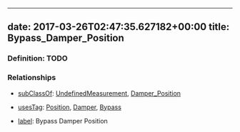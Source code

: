 
---
date: 2017-03-26T02:47:35.627182+00:00
title: Bypass_Damper_Position
---
### Definition: TODO

### Relationships

* [subClassOf](http://www.w3.org/2000/01/rdf-schema#subClassOf): [UndefinedMeasurement](https://brickschema.org/schema/1.0/Brick#UndefinedMeasurement), [Damper_Position](https://brickschema.org/schema/1.0/Brick#Damper_Position)

* [usesTag](https://brickschema.org/schema/1.0/BrickFrame#usesTag): [Position](https://brickschema.org/schema/1.0/BrickTag#Position), [Damper](https://brickschema.org/schema/1.0/BrickTag#Damper), [Bypass](https://brickschema.org/schema/1.0/BrickTag#Bypass)

* [label](http://www.w3.org/2000/01/rdf-schema#label): Bypass Damper Position
